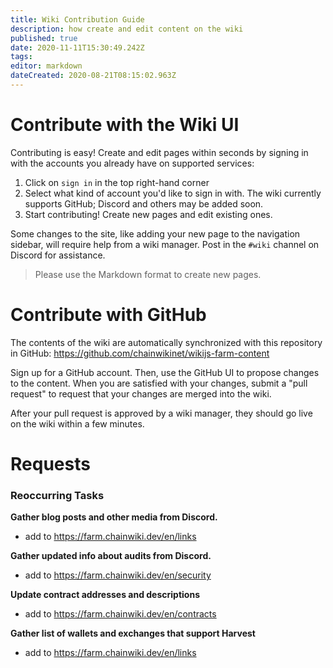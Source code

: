 ```yaml
---
title: Wiki Contribution Guide
description: how create and edit content on the wiki
published: true
date: 2020-11-11T15:30:49.242Z
tags: 
editor: markdown
dateCreated: 2020-08-21T08:15:02.963Z
---
```


# Contribute with the Wiki UI

Contributing is easy!  Create and edit pages within seconds by signing in with the accounts you already have on supported services:

1. Click on `sign in` in the top right-hand corner
2. Select what kind of account you'd like to sign in with. The wiki currently supports GitHub; Discord and others may be added soon.
3. Start contributing!  Create new pages and edit existing ones.

Some changes to the site, like adding your new page to the navigation sidebar, will require help from a wiki manager. Post in the `#wiki` channel on Discord for assistance.

> Please use the Markdown format to create new pages.

# Contribute with GitHub

The contents of the wiki are automatically synchronized with this repository in GitHub: https://github.com/chainwikinet/wikijs-farm-content

Sign up for a GitHub account.  Then, use the GitHub UI to propose changes to the content.  When you are satisfied with your changes, submit a "pull request" to request that your changes are merged into the wiki.

After your pull request is approved by a wiki manager, they should go live on the wiki within a few minutes.

# Requests

### Reoccurring Tasks

**Gather blog posts and other media from Discord.**
- add to https://farm.chainwiki.dev/en/links

**Gather updated info about audits from Discord.**
- add to https://farm.chainwiki.dev/en/security

**Update contract addresses and descriptions**
- add to https://farm.chainwiki.dev/en/contracts

**Gather list of wallets and exchanges that support Harvest**
- add to https://farm.chainwiki.dev/en/links